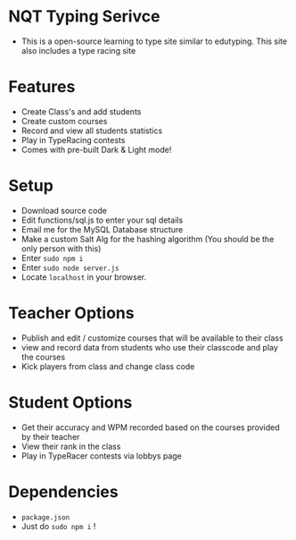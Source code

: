 # NQT Typing Serivce
- This is a open-source learning to type site similar to edutyping. This site also includes a type racing site

# Features
- Create Class's and add students 
- Create custom courses
- Record and view all students statistics
- Play in TypeRacing contests
- Comes with pre-built Dark & Light mode!

# Setup
- Download source code
- Edit functions/sql.js to enter your sql details
- Email me for the MySQL Database structure
- Make a custom Salt Alg for the hashing algorithm (You should be the only person with this)
- Enter `sudo npm i`
- Enter `sudo node server.js`
- Locate `localhost` in your browser.

# Teacher Options
- Publish and edit / customize courses that will be available to their class
- view and record data from students who use their classcode and play the courses
- Kick players from class and change class code

# Student Options
- Get their accuracy and WPM recorded based on the courses provided by their teacher
- View their rank in the class
- Play in TypeRacer contests via lobbys page

# Dependencies
- `package.json`
- Just do `sudo npm i` !
